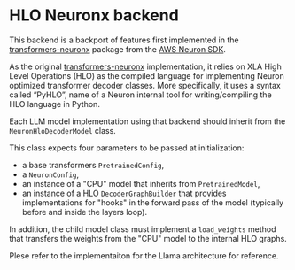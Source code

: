 # HLO Neuronx backend

This backend is a backport of features first implemented in the [transformers-neuronx](https://github.com/aws-neuron/transformers-neuronx) package from the
[AWS Neuron SDK](https://awsdocs-neuron.readthedocs-hosted.com/en/latest/).

As the original [transformers-neuronx](https://github.com/aws-neuron/transformers-neuronx) implementation, it relies on XLA High Level Operations (HLO)
as the compiled language for implementing Neuron optimized transformer decoder classes.
More specifically, it uses a syntax called “PyHLO”, name of a Neuron internal tool for writing/compiling the HLO language in Python.

Each LLM model implementation using that backend should inherit from the `NeuronHloDecoderModel` class.

This class expects four parameters to be passed at initialization:

- a base transformers `PretrainedConfig`,
- a `NeuronConfig`,
- an instance of a "CPU" model that inherits from `PretrainedModel`,
- an instance of a HLO `DecoderGraphBuilder` that provides implementations for "hooks" in the forward pass of the model (typically before and inside the layers loop).

In addition, the child model class must implement a `load_weights` method that transfers the weights from the "CPU" model to the internal HLO graphs.

Plese refer to the implementaiton for the Llama architecture for reference.

